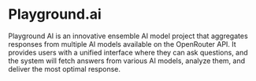 # Playground.ai
Playground AI is an innovative ensemble AI model project that aggregates responses from multiple AI models available on the OpenRouter API. It provides users with a unified interface where they can ask questions, and the system will fetch answers from various AI models, analyze them, and deliver the most optimal response.

